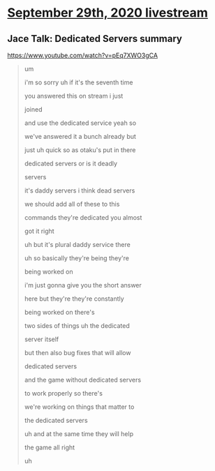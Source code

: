 # [September 29th, 2020 livestream](../2020-09-29.md)
## Jace Talk: Dedicated Servers summary
https://www.youtube.com/watch?v=pEq7XWO3gCA
> um
> 
> i'm so sorry uh if it's the seventh time
> 
> you answered this on stream i just
> 
> joined
> 
> and use the dedicated service yeah so
> 
> we've answered it a bunch already but
> 
> just uh quick so as otaku's put in there
> 
> dedicated servers or is it deadly
> 
> servers
> 
> it's daddy servers i think dead servers
> 
> we should add all of these to this
> 
> commands they're dedicated you almost
> 
> got it right
> 
> uh but it's plural daddy service there
> 
> uh so basically they're being they're
> 
> being worked on
> 
> i'm just gonna give you the short answer
> 
> here but they're they're constantly
> 
> being worked on there's
> 
> two sides of things uh the dedicated
> 
> server itself
> 
> but then also bug fixes that will allow
> 
> dedicated servers
> 
> and the game without dedicated servers
> 
> to work properly so there's
> 
> we're working on things that matter to
> 
> the dedicated servers
> 
> uh and at the same time they will help
> 
> the game all right
> 
> uh
> 
